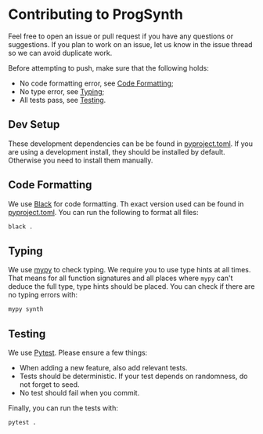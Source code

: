 # Contributing to ProgSynth

Feel free to open an issue or pull request if you have any questions or suggestions.
If you plan to work on an issue, let us know in the issue thread so we can avoid duplicate work.

Before attempting to push, make sure that the following holds:

- No code formatting error, see [Code Formatting](#code-formatting);
- No type error, see [Typing](#typing);
- All tests pass, see [Testing](#testing).

## Dev Setup

These development dependencies can be be found in [pyproject.toml](./pyproject.toml).
If you are using a development install, they should be installed by default. Otherwise you need to install them manually.

## Code Formatting

We use [Black](https://black.readthedocs.io/en/stable/) for code formatting. Th exact  version used can be found in [pyproject.toml](./pyproject.toml).
You can run the following to format all files:

```bash
black .
```

## Typing

We use [mypy](http://mypy-lang.org/) to check typing. We require you to use type hints at all times. That means for all function signatures and all places where `mypy` can't deduce the full type, type hints should be placed.
You can check if there are no typing errors with:

```bash
mypy synth
```

## Testing

We use [Pytest](https://docs.pytest.org/en/latest/).
Please ensure a few things:

- When adding a new feature, also add relevant tests.
- Tests should be deterministic. If your test depends on randomness, do not forget to seed.
- No test should fail when you commit.

Finally, you can run the tests with:

```bash
pytest .
```

